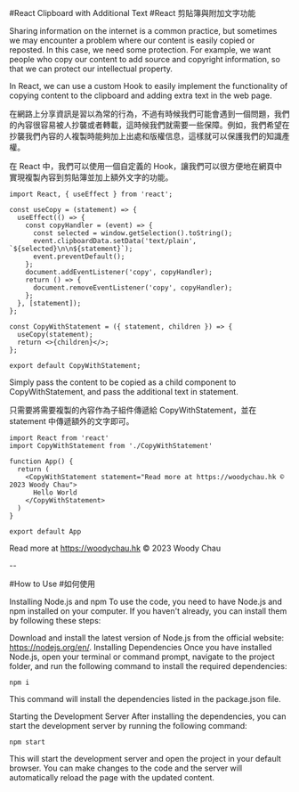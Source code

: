 #React Clipboard with Additional Text
#React 剪貼簿與附加文字功能

Sharing information on the internet is a common practice, but sometimes we may encounter a problem where our content is easily copied or reposted. In this case, we need some protection. For example, we want people who copy our content to add source and copyright information, so that we can protect our intellectual property.

In React, we can use a custom Hook to easily implement the functionality of copying content to the clipboard and adding extra text in the web page.

在網路上分享資訊是習以為常的行為，不過有時候我們可能會遇到一個問題，我們的內容很容易被人抄襲或者轉載，這時候我們就需要一些保障。例如，我們希望在抄襲我們內容的人複製時能夠加上出處和版權信息，這樣就可以保護我們的知識產權。

在 React 中，我們可以使用一個自定義的 Hook，讓我們可以很方便地在網頁中實現複製內容到剪貼簿並加上額外文字的功能。

```
import React, { useEffect } from 'react';

const useCopy = (statement) => {
  useEffect(() => {
    const copyHandler = (event) => {
      const selected = window.getSelection().toString();
      event.clipboardData.setData('text/plain', `${selected}\n\n${statement}`);
      event.preventDefault();
    };
    document.addEventListener('copy', copyHandler);
    return () => {
      document.removeEventListener('copy', copyHandler);
    };
  }, [statement]);
};

const CopyWithStatement = ({ statement, children }) => {
  useCopy(statement);
  return <>{children}</>;
};

export default CopyWithStatement;
```
Simply pass the content to be copied as a child component to CopyWithStatement, and pass the additional text in statement.

只需要將需要複製的內容作為子組件傳遞給 CopyWithStatement，並在 statement 中傳遞額外的文字即可。


```
import React from 'react'
import CopyWithStatement from './CopyWithStatement'

function App() {
  return (
    <CopyWithStatement statement="Read more at https://woodychau.hk © 2023 Woody Chau">
      Hello World
    </CopyWithStatement>
  )
}

export default App
```

Read more at https://woodychau.hk © 2023 Woody Chau



--

#How to Use
#如何使用


Installing Node.js and npm
To use the code, you need to have Node.js and npm installed on your computer. If you haven't already, you can install them by following these steps:

Download and install the latest version of Node.js from the official website: https://nodejs.org/en/.
Installing Dependencies
Once you have installed Node.js, open your terminal or command prompt, navigate to the project folder, and run the following command to install the required dependencies:

```
npm i
```

This command will install the dependencies listed in the package.json file.

Starting the Development Server
After installing the dependencies, you can start the development server by running the following command:

```
npm start
```

This will start the development server and open the project in your default browser. You can make changes to the code and the server will automatically reload the page with the updated content.
